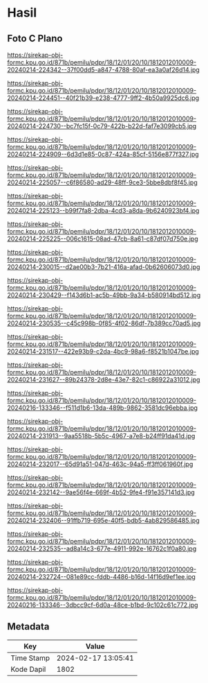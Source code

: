 # Hasil

## Foto C Plano

https://sirekap-obj-formc.kpu.go.id/871b/pemilu/pdpr/18/12/01/20/10/1812012010009-20240214-224342--37f00dd5-a847-4788-80af-ea3a0af26d14.jpg

https://sirekap-obj-formc.kpu.go.id/871b/pemilu/pdpr/18/12/01/20/10/1812012010009-20240214-224451--40f21b39-e238-4777-9ff2-4b50a9925dc6.jpg

https://sirekap-obj-formc.kpu.go.id/871b/pemilu/pdpr/18/12/01/20/10/1812012010009-20240214-224730--bc7fc15f-0c79-422b-b22d-faf7e3099cb5.jpg

https://sirekap-obj-formc.kpu.go.id/871b/pemilu/pdpr/18/12/01/20/10/1812012010009-20240214-224909--6d3d1e85-0c87-424a-85cf-5156e877f327.jpg

https://sirekap-obj-formc.kpu.go.id/871b/pemilu/pdpr/18/12/01/20/10/1812012010009-20240214-225057--c6f86580-ad29-48ff-9ce3-5bbe8dbf8f45.jpg

https://sirekap-obj-formc.kpu.go.id/871b/pemilu/pdpr/18/12/01/20/10/1812012010009-20240214-225123--b99f7fa8-2dba-4cd3-a8da-9b6240923bf4.jpg

https://sirekap-obj-formc.kpu.go.id/871b/pemilu/pdpr/18/12/01/20/10/1812012010009-20240214-225225--006c1615-08ad-47cb-8a61-c87df07d750e.jpg

https://sirekap-obj-formc.kpu.go.id/871b/pemilu/pdpr/18/12/01/20/10/1812012010009-20240214-230015--d2ae00b3-7b21-416a-afad-0b62606073d0.jpg

https://sirekap-obj-formc.kpu.go.id/871b/pemilu/pdpr/18/12/01/20/10/1812012010009-20240214-230429--f143d6b1-ac5b-49bb-9a34-b580914bd512.jpg

https://sirekap-obj-formc.kpu.go.id/871b/pemilu/pdpr/18/12/01/20/10/1812012010009-20240214-230535--c45c998b-0f85-4f02-86df-7b389cc70ad5.jpg

https://sirekap-obj-formc.kpu.go.id/871b/pemilu/pdpr/18/12/01/20/10/1812012010009-20240214-231517--422e93b9-c2da-4bc9-98a6-f8521b1047be.jpg

https://sirekap-obj-formc.kpu.go.id/871b/pemilu/pdpr/18/12/01/20/10/1812012010009-20240214-231627--89b24378-2d8e-43e7-82c1-c86922a31012.jpg

https://sirekap-obj-formc.kpu.go.id/871b/pemilu/pdpr/18/12/01/20/10/1812012010009-20240216-133346--f511d1b6-13da-489b-9862-3581dc96ebba.jpg

https://sirekap-obj-formc.kpu.go.id/871b/pemilu/pdpr/18/12/01/20/10/1812012010009-20240214-231913--9aa5518b-5b5c-4967-a7e8-b24ff91da41d.jpg

https://sirekap-obj-formc.kpu.go.id/871b/pemilu/pdpr/18/12/01/20/10/1812012010009-20240214-232017--65d91a51-047d-463c-94a5-ff3ff061960f.jpg

https://sirekap-obj-formc.kpu.go.id/871b/pemilu/pdpr/18/12/01/20/10/1812012010009-20240214-232142--9ae56f4e-669f-4b52-9fe4-f91e357141d3.jpg

https://sirekap-obj-formc.kpu.go.id/871b/pemilu/pdpr/18/12/01/20/10/1812012010009-20240214-232406--91ffb719-695e-40f5-bdb5-4ab829586485.jpg

https://sirekap-obj-formc.kpu.go.id/871b/pemilu/pdpr/18/12/01/20/10/1812012010009-20240214-232535--ad8a14c3-677e-4911-992e-16762c1f0a80.jpg

https://sirekap-obj-formc.kpu.go.id/871b/pemilu/pdpr/18/12/01/20/10/1812012010009-20240214-232724--081e89cc-fddb-4486-b16d-14f16d9ef1ee.jpg

https://sirekap-obj-formc.kpu.go.id/871b/pemilu/pdpr/18/12/01/20/10/1812012010009-20240216-133346--3dbcc9cf-6d0a-48ce-b1bd-9c102c61c772.jpg


## Metadata

| Key        | Value               |
| ---------- | ------------------- |
| Time Stamp | 2024-02-17 13:05:41 |
| Kode Dapil | 1802                |



